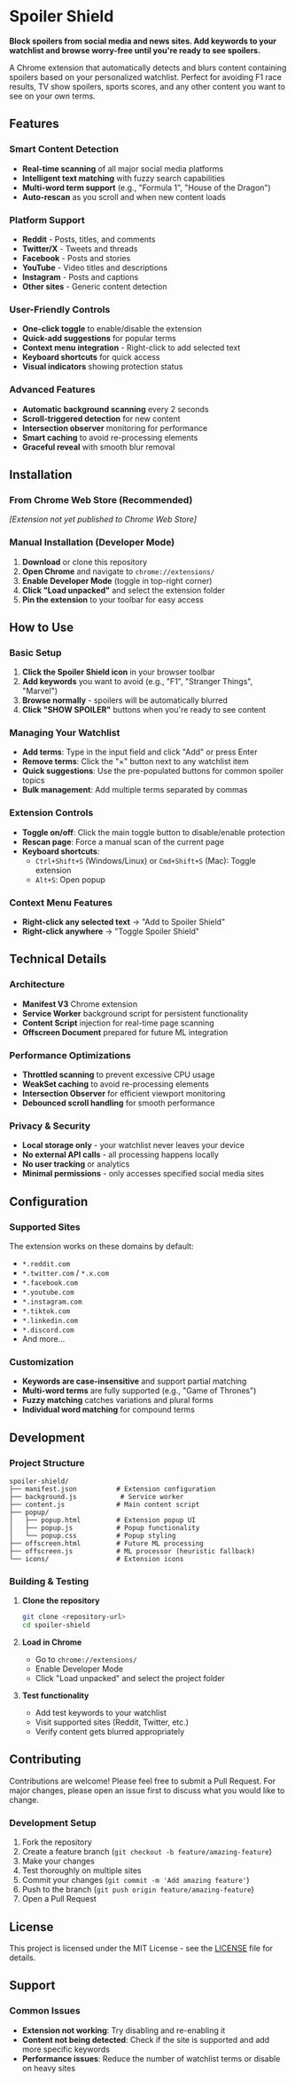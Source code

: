 # Spoiler Shield

**Block spoilers from social media and news sites. Add keywords to your watchlist and browse worry-free until you're ready to see spoilers.**

A Chrome extension that automatically detects and blurs content containing spoilers based on your personalized watchlist. Perfect for avoiding F1 race results, TV show spoilers, sports scores, and any other content you want to see on your own terms.

## Features

### Smart Content Detection
- **Real-time scanning** of all major social media platforms
- **Intelligent text matching** with fuzzy search capabilities
- **Multi-word term support** (e.g., "Formula 1", "House of the Dragon")
- **Auto-rescan** as you scroll and when new content loads

### Platform Support
- **Reddit** - Posts, titles, and comments
- **Twitter/X** - Tweets and threads
- **Facebook** - Posts and stories
- **YouTube** - Video titles and descriptions
- **Instagram** - Posts and captions
- **Other sites** - Generic content detection

### User-Friendly Controls
- **One-click toggle** to enable/disable the extension
- **Quick-add suggestions** for popular terms
- **Context menu integration** - Right-click to add selected text
- **Keyboard shortcuts** for quick access
- **Visual indicators** showing protection status

### Advanced Features
- **Automatic background scanning** every 2 seconds
- **Scroll-triggered detection** for new content
- **Intersection observer** monitoring for performance
- **Smart caching** to avoid re-processing elements
- **Graceful reveal** with smooth blur removal

## Installation

### From Chrome Web Store (Recommended)
*[Extension not yet published to Chrome Web Store]*

### Manual Installation (Developer Mode)
1. **Download** or clone this repository
2. **Open Chrome** and navigate to `chrome://extensions/`
3. **Enable Developer Mode** (toggle in top-right corner)
4. **Click "Load unpacked"** and select the extension folder
5. **Pin the extension** to your toolbar for easy access

## How to Use

### Basic Setup
1. **Click the Spoiler Shield icon** in your browser toolbar
2. **Add keywords** you want to avoid (e.g., "F1", "Stranger Things", "Marvel")
3. **Browse normally** - spoilers will be automatically blurred
4. **Click "SHOW SPOILER"** buttons when you're ready to see content

### Managing Your Watchlist
- **Add terms**: Type in the input field and click "Add" or press Enter
- **Remove terms**: Click the "×" button next to any watchlist item
- **Quick suggestions**: Use the pre-populated buttons for common spoiler topics
- **Bulk management**: Add multiple terms separated by commas

### Extension Controls
- **Toggle on/off**: Click the main toggle button to disable/enable protection
- **Rescan page**: Force a manual scan of the current page
- **Keyboard shortcuts**:
  - `Ctrl+Shift+S` (Windows/Linux) or `Cmd+Shift+S` (Mac): Toggle extension
  - `Alt+S`: Open popup

### Context Menu Features
- **Right-click any selected text** → "Add to Spoiler Shield"
- **Right-click anywhere** → "Toggle Spoiler Shield"

## Technical Details

### Architecture
- **Manifest V3** Chrome extension
- **Service Worker** background script for persistent functionality
- **Content Script** injection for real-time page scanning
- **Offscreen Document** prepared for future ML integration

### Performance Optimizations
- **Throttled scanning** to prevent excessive CPU usage
- **WeakSet caching** to avoid re-processing elements
- **Intersection Observer** for efficient viewport monitoring
- **Debounced scroll handling** for smooth performance

### Privacy & Security
- **Local storage only** - your watchlist never leaves your device
- **No external API calls** - all processing happens locally
- **No user tracking** or analytics
- **Minimal permissions** - only accesses specified social media sites

## Configuration

### Supported Sites
The extension works on these domains by default:
- `*.reddit.com`
- `*.twitter.com` / `*.x.com`
- `*.facebook.com`
- `*.youtube.com`
- `*.instagram.com`
- `*.tiktok.com`
- `*.linkedin.com`
- `*.discord.com`
- And more...

### Customization
- **Keywords are case-insensitive** and support partial matching
- **Multi-word terms** are fully supported (e.g., "Game of Thrones")
- **Fuzzy matching** catches variations and plural forms
- **Individual word matching** for compound terms

## Development

### Project Structure
```
spoiler-shield/
├── manifest.json          # Extension configuration
├── background.js           # Service worker
├── content.js             # Main content script
├── popup/
│   ├── popup.html         # Extension popup UI
│   ├── popup.js           # Popup functionality
│   └── popup.css          # Popup styling
├── offscreen.html         # Future ML processing
├── offscreen.js           # ML processor (heuristic fallback)
└── icons/                 # Extension icons
```

### Building & Testing
1. **Clone the repository**
   ```bash
   git clone <repository-url>
   cd spoiler-shield
   ```

2. **Load in Chrome**
   - Go to `chrome://extensions/`
   - Enable Developer Mode
   - Click "Load unpacked" and select the project folder

3. **Test functionality**
   - Add test keywords to your watchlist
   - Visit supported sites (Reddit, Twitter, etc.)
   - Verify content gets blurred appropriately

## Contributing

Contributions are welcome! Please feel free to submit a Pull Request. For major changes, please open an issue first to discuss what you would like to change.

### Development Setup
1. Fork the repository
2. Create a feature branch (`git checkout -b feature/amazing-feature`)
3. Make your changes
4. Test thoroughly on multiple sites
5. Commit your changes (`git commit -m 'Add amazing feature'`)
6. Push to the branch (`git push origin feature/amazing-feature`)
7. Open a Pull Request

## License

This project is licensed under the MIT License - see the [LICENSE](LICENSE) file for details.

## Support

### Common Issues
- **Extension not working**: Try disabling and re-enabling it
- **Content not being detected**: Check if the site is supported and add more specific keywords
- **Performance issues**: Reduce the number of watchlist terms or disable on heavy sites


